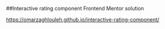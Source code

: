 ##Interactive rating component Frontend Mentor solution

https://omarzaghlouleh.github.io/interactive-rating-component/
